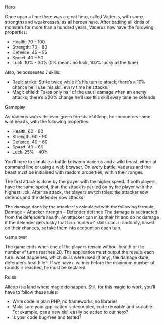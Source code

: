 Hero

Once upon a time there was a great hero, called Vaderus, with some strengths
and weaknesses, as all heroes have.
After battling all kinds of monsters for more than a hundred years, Vaderus now
have the following properties:
-  Health: 70 - 100
-  Strength: 70 - 80
-  Defence: 45 – 55
-  Speed: 40 – 50
-  Luck: 10% - 30% (0% means no luck, 100% lucky all the time)

Also, he possesses 2 skills:
-  Rapid strike: Strike twice while it’s his turn to attack; there’s a 10% chance
he’ll use this skill every time he attacks.
-  Magic shield: Takes only half of the usual damage when an enemy attacks;
there’s a 20% change he’ll use this skill every time he defends.

Gameplay

As Vaderus walks the ever-green forests of Alleop, he encounters some wild
beasts, with the following properties:
-  Health: 60 - 90
-  Strength: 60 - 90
-  Defence: 40 – 60
-  Speed: 40 – 60
-  Luck: 25% - 40%

You’ll have to simulate a battle between Vaderus and a wild beast, either at
command line or using a web browser. On every battle, Vaderus and the beast must
be initialized with random properties, within their ranges.

The first attack is done by the player with the higher speed. If both players have
the same speed, than the attack is carried on by the player with the highest luck.
After an attack, the players switch roles: the attacker now defends and the defender
now attacks.

The damage done by the attacker is calculated with the following formula:
Damage = Attacker strength – Defender defence
The damage is subtracted from the defender’s health. An attacker can miss
their hit and do no damage if the defender gets lucky that turn.
Vaderus’ skills occur randomly, based on their chances, so take them into
account on each turn.

Game over

The game ends when one of the players remain without health or the number
of turns reaches 20.
The application must output the results each turn: what happened, which skills
were used (if any), the damage done, defender’s health left.
If we have a winner before the maximum number of rounds is reached, he must
be declared.

Rules

Alleop is a land where magic do happen. Still, for this magic to work, you’ll have
to follow these rules:
-  Write code in plain PHP, no frameworks, no libraries
-  Make sure your application is decoupled, code reusable and scalable. For
example, can a new skill easily be added to our hero?
-  Is your code bug-free and tested?
